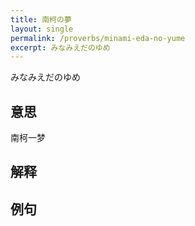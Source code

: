 ```yaml
---
title: 南柯の夢
layout: single
permalink: /proverbs/minami-eda-no-yume
excerpt: みなみえだのゆめ
---
```


みなみえだのゆめ

## 意思

南柯一梦

## 解释

## 例句

